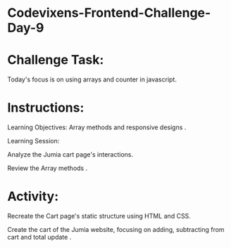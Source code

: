 # Codevixens-Frontend-Challenge-Day-9
# Challenge Task: 
Today's focus is on using arrays and counter in javascript. 

# Instructions:
Learning Objectives:  Array methods and responsive designs .

Learning Session:

Analyze the Jumia cart page's  interactions.

Review the Array methods .



# Activity:

Recreate the Cart page's static structure using HTML and CSS.

Create the cart of the Jumia website, focusing on adding,       subtracting  from cart and total update  .